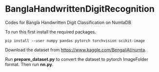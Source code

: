 # BanglaHandwrittenDigitRecognition
Codes for Bangla Handwritten Digit Classification on NumtaDB

To run this first install the required packages.

    pip install --user numpy pandas pytorch torchvision scikit-image

Download the dataset from <https://www.kaggle.com/BengaliAI/numta>.

Run **prepare_dataset.py** to convert the dataset to pytorch ImageFolder format.
Then run **nn.py**.
